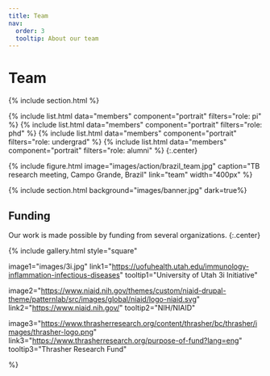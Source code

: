 ```yaml
---
title: Team
nav:
  order: 3
  tooltip: About our team
---
```


# <i class="fas fa-users"></i>Team

{% include section.html %}

{%
  include list.html
  data="members"
  component="portrait"
  filters="role: pi"
%}
{%
  include list.html
  data="members"
  component="portrait"
  filters="role: phd"
%}
{%
  include list.html
  data="members"
  component="portrait"
  filters="role: undergrad"
%}
{%
  include list.html
  data="members"
  component="portrait"
  filters="role: alumni"
%}
{:.center}

{%
  include figure.html
  image="images/action/brazil_team.jpg"
  caption="TB research meeting, Campo Grande, Brazil"
  link="team"
  width="400px"
%}

{% include section.html background="images/banner.jpg" dark=true%}

## Funding

Our work is made possible by funding from several organizations.
{:.center}

{%
  include gallery.html
  style="square"

  image1="images/3i.jpg"
  link1="https://uofuhealth.utah.edu/immunology-inflammation-infectious-diseases"
  tooltip1="University of Utah 3i Initiative"

  image2="https://www.niaid.nih.gov/themes/custom/niaid-drupal-theme/patternlab/src/images/global/niaid/logo-niaid.svg"
  link2="https://www.niaid.nih.gov/"
  tooltip2="NIH/NIAID"

  image3="https://www.thrasherresearch.org/content/thrasher/bc/thrasher/images/thrasher-logo.png"
  link3="https://www.thrasherresearch.org/purpose-of-fund?lang=eng"
  tooltip3="Thrasher Research Fund"

%}
